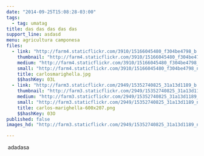 ```yaml
---
date: "2014-09-25T15:08:28-03:00"
tags:
  - tag: umatag
title: das das das das das
support_line: asdasd
menu: agricultura camponesa
files:
  - link: "http://farm4.staticflickr.com/3910/15166045480_f304be4798_b.jpg"
    thumbnail: "http://farm4.staticflickr.com/3910/15166045480_f304be4798_t.jpg"
    medium: "http://farm4.staticflickr.com/3910/15166045480_f304be4798_z.jpg"
    small: "http://farm4.staticflickr.com/3910/15166045480_f304be4798_n.jpg"
    title: carlosmarighella.jpg
    $$hashKey: 03L
  - link: "http://farm3.staticflickr.com/2949/15352740825_31a13d1189_b.jpg"
    thumbnail: "http://farm3.staticflickr.com/2949/15352740825_31a13d1189_t.jpg"
    medium: "http://farm3.staticflickr.com/2949/15352740825_31a13d1189_z.jpg"
    small: "http://farm3.staticflickr.com/2949/15352740825_31a13d1189_n.jpg"
    title: carlos-marighella-600x207.png
    $$hashKey: 03O
published: false
images_hd: "http://farm3.staticflickr.com/2949/15352740825_31a13d1189_n.jpg"

---
```

<p>&nbsp;adadasa</p>
